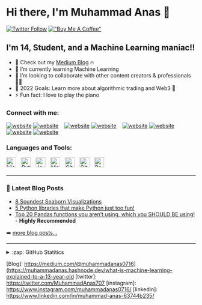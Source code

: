 # Hi there, I'm Muhammad Anas 👋 

[![Twitter Follow](https://img.shields.io/twitter/follow/MuhammadAnas707?color=1DA1F2&logo=twitter&style=for-the-badge)](https://twitter.com/intent/follow?original_referer=https%3A%2F%2Fgithub.com%2FMuhamma63227121&screen_name=Muhamma63227121)
[!["Buy Me A Coffee"](https://www.buymeacoffee.com/assets/img/custom_images/orange_img.png)](https://www.buymeacoffee.com/muhammadanas)

## I'm 14, Student, and a Machine Learning maniac!!

- 🔭 Check out my [Medium Blog](https://medium.com/@muhammadanas0716) 🔥
- 🌱 I’m currently learning Machine Learning
- 👯 I’m looking to collaborate with other content creators & professionals🤝🏻
- 🥅 2022 Goals: Learn more about algorithmic trading and Web3 🚀
- ⚡ Fun fact: I love to play the piano



### Connect with me:

[![website](https://img.icons8.com/color/48/000000/twitter--v1.png)](https://twitter.com/MuhammadAnas707#gh-light-mode-only)
[![website](https://img.icons8.com/color/48/000000/twitter--v1.png)](https://twitter.com/MuhammadAnas707#gh-dark-mode-only)
&nbsp;&nbsp;
[![website](https://img.icons8.com/color/48/000000/medium-monogram.png)](https://medium.com/@muhammadanas0716#gh-light-mode-only)
[![website](https://img.icons8.com/color/48/000000/medium-monogram.png)](https://medium.com/@muhammadanas0716#gh-dark-mode-only)
&nbsp;&nbsp;
[![website](https://img.icons8.com/color/48/000000/linkedin.png)](https://www.linkedin.com/in/muhammad-anas-63744b235/#gh-light-mode-only)
[![website](https://img.icons8.com/color/48/000000/linkedin.png)](https://www.linkedin.com/in/muhammad-anas-63744b235/#gh-dark-mode-only)
&nbsp;&nbsp;
[![website](https://cdn4.iconfinder.com/data/icons/logos-and-brands/512/189_Kaggle_logo_logos-48.png)](https://www.kaggle.com/muhammadanas0716/#gh-light-mode-only)
[![website](https://cdn4.iconfinder.com/data/icons/logos-and-brands/512/189_Kaggle_logo_logos-48.png)](https://www.kaggle.com/muhammadanas0716/#gh-dark-mode-only)

### Languages and Tools:

<img align="left" alt="Visual Studio Code" width="26px" src="https://cdn.jsdelivr.net/gh/devicons/devicon/icons/vscode/vscode-original.svg" style="padding-right:10px;" />
<img align="left" alt="Python" width="26px" src="https://cdn.jsdelivr.net/gh/devicons/devicon/icons/python/python-original.svg" style="padding-right:10px;" />
<img align="left" alt="JavaScript" width="26px" src="https://cdn.jsdelivr.net/gh/devicons/devicon/icons/javascript/javascript-original.svg" style="padding-right:10px;" />
<img align="left" alt="MongoDB" width="26px" src="https://cdn.jsdelivr.net/gh/devicons/devicon/icons/mongodb/mongodb-original.svg" style="padding-right:10px;" />
<img align="left" alt="Git" width="26px" src="https://cdn.jsdelivr.net/gh/devicons/devicon/icons/git/git-original.svg" style="padding-right:10px;" />
<img align="left" alt="GitHub" width="26px" src="https://user-images.githubusercontent.com/3369400/139447912-e0f43f33-6d9f-45f8-be46-2df5bbc91289.png" style="padding-right:10px;" />
<img align="left" alt="Bash" width="26px" src="https://cdn.jsdelivr.net/gh/devicons/devicon/icons/bash/bash-original.svg" />

<br />
<br />

---

### 📕 Latest Blog Posts

<!-- BLOG-POST-LIST:START -->
- [8 Soundest Seaborn Visualizations](https://medium.com/gitconnected/8-soundest-seaborn-visualizations-a17a60861973)
- [5 Python libraries that make Python just too fun!](https://levelup.gitconnected.com/5-python-libraries-that-make-python-just-too-fun-6bffea68a283)
- [Top 20 Pandas functions you aren’t using, which you SHOULD BE using!](https://medium.com/gitconnected/top-20-pandas-functions-which-you-arent-using-which-you-should-be-using-a408a330daac) - **Highly Recommended**
<!-- BLOG-POST-LIST:END -->

➡️ [more blog posts...](https://medium.com/@muhammadanas0716v/)

---

<details>
  <summary>:zap: GitHub Statitics</summary>

  <img align="left" alt="My GitHub Stats" src="https://github-readme-stats.vercel.app/api?username=muhammadanas0716&show_icons=true&hide_border=false&title_color=ff652f&icon_color=FFE400&bg_color=09131B&text_color=ffffff&border_color=0c1a25" />
  
  
[![GitHub Streak](http://github-readme-streak-stats.herokuapp.com?user=muhammadanas0716&theme=dark&hide_border=true)](https://git.io/streak-stats)
</details>

[Blog]: https://medium.com/@muhammadanas0716](https://muhammadanas.hashnode.dev/what-is-machine-learning-explained-to-a-13-year-old
[twitter]: https://twitter.com/MuhammadAnas707
[instagram]: https://www.instagram.com/muhammadanas0716/
[linkedin]: https://www.linkedin.com/in/muhammad-anas-63744b235/

